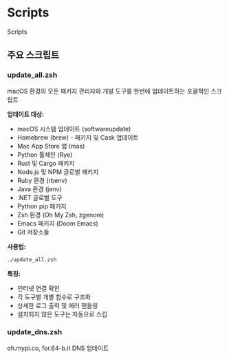 # Scripts

Scripts

## 주요 스크립트

### update_all.zsh

macOS 환경의 모든 패키지 관리자와 개발 도구를 한번에 업데이트하는 포괄적인 스크립트

**업데이트 대상:**

- macOS 시스템 업데이트 (softwareupdate)
- Homebrew (brew) - 패키지 및 Cask 업데이트
- Mac App Store 앱 (mas)
- Python 툴체인 (Rye)
- Rust 및 Cargo 패키지
- Node.js 및 NPM 글로벌 패키지
- Ruby 환경 (rbenv)
- Java 환경 (jenv)
- .NET 글로벌 도구
- Python pip 패키지
- Zsh 환경 (Oh My Zsh, zgenom)
- Emacs 패키지 (Doom Emacs)
- Git 저장소들

**사용법:**

```bash
./update_all.zsh
```

**특징:**

- 인터넷 연결 확인
- 각 도구별 개별 함수로 구조화
- 상세한 로그 출력 및 에러 핸들링
- 설치되지 않은 도구는 자동으로 스킵

### update_dns.zsh

oh.mypi.co, for.64-b.it DNS 업데이트

